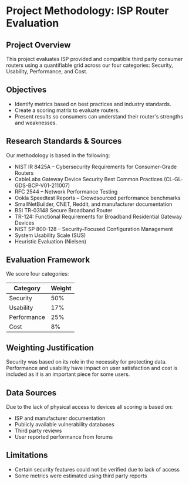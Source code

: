 
# Project Methodology: ISP Router Evaluation

## Project Overview
This project evaluates ISP provided and compatible third party consumer routers using a quantifiable grid across our four categories: Security, Usability, Performance, and Cost.

## Objectives
- Identify metrics based on best practices and industry standards.
- Create a scoring matrix to evaluate routers.
- Present results so consumers can understand their router's strengths and weaknesses.

## Research Standards & Sources
Our methodology is based in the following:
- NIST IR 8425A – Cybersecurity Requirements for Consumer-Grade Routers
- CableLabs Gateway Device Security Best Common Practices (CL-GL-GDS-BCP-V01-211007)
- RFC 2544 – Network Performance Testing
- Ookla Speedtest Reports – Crowdsourced performance benchmarks
- SmallNetBuilder, CNET, Reddit, and manufacturer documentation
- BSI TR-03148 Secure Broadband Router 
- TR-124: Functional Requirements for Broadband Residential Gateway Devices
- NIST SP 800-128 – Security-Focused Configuration Management
- System Usability Scale (SUS)
- Heuristic Evaluation (Nielsen)

## Evaluation Framework
We score four categories:

| Category     | Weight |
|--------------|--------|
| Security     | 50%    |
| Usability    | 17%    |
| Performance  | 25%    |
| Cost         | 8%     |

## Weighting Justification
Security was based on its role in the necessity for protecting data. Performance and usability have impact  on user satisfaction and cost is included as it is an important piece for some users.

## Data Sources
Due to the lack of physical access to devices all scoring is based on:
- ISP and manufacturer documentation
- Publicly available vulnerability databases 
- Third party reviews
- User reported performance from forums

## Limitations
- Certain security features could not be verified due to lack of access
- Some metrics were estimated using third party reports


